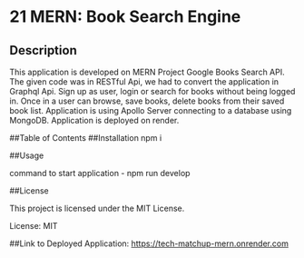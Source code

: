# 21 MERN: Book Search Engine
## Description

This application is developed on MERN Project Google Books Search API. The given code was in RESTful Api, we had to convert the application in Graphql Api.
Sign up as user, login or search for books without being logged in. Once in a user can browse, save books, delete books from their saved book list. Application is using Apollo Server connecting to a database using MongoDB.
Application is deployed on render.


##Table of Contents
##Installation
npm i

##Usage

command to start application - npm run develop

##License

This project is licensed under the MIT License. 

License: MIT

##Link to Deployed Application:
https://tech-matchup-mern.onrender.com
